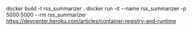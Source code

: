 docker build -t rss_summarizer .
docker run -it --name rss_summarizer -p 5000:5000 --rm rss_summarizer
https://devcenter.heroku.com/articles/container-registry-and-runtime
